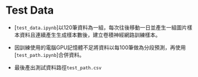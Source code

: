 # Test Data

* [`test_data.ipynb`]以120筆資料為一組，每次往後移動一日並產生一組圖片樣本資料且連續產生生成樣本數後，建立卷積神經網路訓練樣本。

* 因訓練使用的電腦GPU記憶體不足將資料以每100筆做為分段預測，再使用[`test_path.ipynb`]合併資料。

* 最後產出測試資料路徑`test_path.csv`
